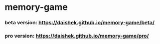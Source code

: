 # memory-game
### beta version: https://daishek.github.io/memory-game/beta/
### pro version: https://daishek.github.io/memory-game/pro/
